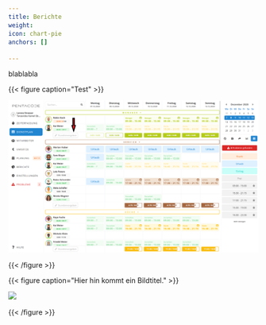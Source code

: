```yaml
---
title: Berichte
weight: 
icon: chart-pie
anchors: []

---
```

blablabla

{{< figure caption="Test" >}}

![](/uploads/test1.png)

{{< /figure >}}

{{< figure caption="Hier hin kommt ein Bildtitel." >}}

![](https://via.placeholder.com/600x400)

{{< /figure >}}